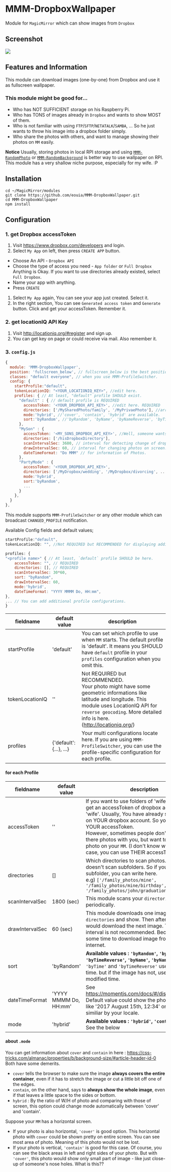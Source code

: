 # MMM-DropboxWallpaper
Module for `MagicMirror` which can show images from `Dropbox`

## Screenshot
![](https://github.com/eouia/MMM-DropboxWallpaper/blob/master/sc.jpg?raw=true)

## Features and Information
This module can download images (one-by-one) from Dropbox and use it as fullscreen wallpaper.

### This module might be good for...
- Who has NOT SUFFICIENT storage on his Raspberry Pi.
- Who has TONS of images already in `Dropbox` and wants to show MOST of them.
- Who is not familiar with using `FTP`/`SFTP`/`NETATALK`/`SAMBA`, ... So he just wants to throw his image into a dropbox folder simply.
- Who share the photos with others, and want to manage showing their photos on `MM` easily.

**Notice**
Usually, storing photos in local RPI storage and using [`MMM-RandomPhoto`](https://github.com/diego-vieira/MMM-RandomPhoto) or [`MMM-RandomBackground`](https://github.com/Ultimatum22/MMM-RandomBackground) is better way to use wallpaper on RPI. <br>
This module has a very shallow niche purpose, especially for my wife. :P 

## Installation
```shell
cd ~/MagicMirror/modules
git clone https://github.com/eouia/MMM-DropboxWallpaper.git
cd MMM-DropboxWallpaper
npm install
```

## Configuration
### 1. get Dropbox accessToken
1. Visit https://www.dropbox.com/developers and login.
1. Select `My App` on left, then press `CREATE APP` button.
  - Choose An API - `Dropbox API`
  - Choose the type of access you need - `App folder` or `Full Dropbox` <br> Anything is Okay. If you want to use directories already existed, select `Full Dropbox`.
  - Name your app with anything.
  - Press `CREATE`
1. Select `My App` again, You can see your app just created. Select it.
1. In the right section, You can see `Generated access token` and `Generate` button. Click and get your accessToken. Remember it.

### 2. get locationIQ API Key
1. Visit http://locationiq.org/#register and sign up.
1. You can get key on page or could receive via mail. Also remember it.

### 3. `config.js`
```javascript
{
  module: 'MMM-DropboxWallpaper',
  position: 'fullscreen_below', // fullscreen_below is the best position.
  classes: "default everyone", // when you use MMM-ProfileSwitcher.
  config: {
    startProfile:"default",
    tokenLocationIQ: "<YOUR_LOCATIONIQ_KEY>", //edit here.
    profiles: { // At least, "default" profile SHOULD exist.
      "default" : { // default profile is REQUIRED
        accessToken: '<YOUR_DROPBOX_API_KEY>', //edit here. REQUIRED
        directories: ['/MySharedPhoto/family', '/MyPrivaePhoto'], //array of directory path which has photos. REQUIRED
        mode:'hybrid', //'cover', 'contain', 'hybrid' are available.
        sort:'byRandom', //'byRandom', 'byName', 'byNameReverse', 'byTime', 'byTimeReverse' are available.
      },
      "MySon" : {
        accessToken: '<MY_SONS_DROPBOX_API_KEY>', //Well, someone wants not to share dropbox itself but wants to display photo. I don't know why...
        directories: ['/hisDropboxDirectory'],
        scanIntervalSec: 3600, // interval for detecting change of dropbox. I don't recommend too short interval.
        drawIntervalSec: 60, // interval for changing photos on screen. I don't also recommend too short interval.
        dateTimeFormat: "Do MMM" // for information of Photos.
      },
      "PartyMode" : {
        accessToken: '<YOUR_DROPBOX_API_KEY>',
        directories: ['/MyDropbox/wedding', '/MyDropbox/divorcing', ...],
        mode:'hybrid',
        sort:'byRandom',
        ...
      }
    },
  }
},

```

This module supports `MMM-ProfileSwitcher` or any other module which can broadcast `CHANGED_PROFILE` notification.

Available Config fields and default values;
```javascript
startProfile:"default",
tokenLocationIQ: "", //Not REQUIRED but RECOMMENDED for displaying additional information of photos.

profiles: {
"<profile name>" { // At least, `default` profile SHOULD be here.
	accessToken: "", // REQUIRED
	directories: [], // REQUIRED
	scanIntervalSec: 30*60,
	sort: "byRandom",
	drawIntervalSec: 60, 
	mode:'hybrid',
	dateTimeFormat: "YYYY MMMM Do, HH:mm",
},
... // You can add additional profile configurations.
}
```

|fieldname |default value |description |
|--- |--- |--- |
|startProfile | 'default' | You can set which profile to use when `MM` starts. The default profile is 'default'. It means you SHOULD have `default` profile in your `profiles` configuration when you omit this. |
|tokenLocationIQ | '' | Not REQUIRED but RECOMMENDED. <br> Your photo might have some geometric informations like latitude and longitude. This module uses LocationIQ API for `reverse geocoding`. More detailed info is here. (http://locationiq.org/) |
|profiles | {'default':{...}, ...} | Your multi configurations locate here. If you are using `MMM-ProfileSwitcher`, you can use the profile-specific configuration for each profile. |

#### for each Profile 
|fieldname |default value |description |
|--- |--- |--- |
|accessToken |'' | If you want to use folders of 'wife', you should get an accessToken of dropbox account of 'wife'. Usually, You have already shared folders on YOUR dropbox account. So you just get YOUR accessToken. <br> However, sometimes people don't want to share there photos with you, but want to display their photo on your `MM`. (I don't know why.) In that case, you can use THEIR accessToken here. |
|directories | [] | Which directories to scan photos. This module doesn't scan subfolders. So if you want to use subfolder, you can write here. <br> e.g) `['/family_photos/mine', '/family_photos/mine/birthday', '/family_photos/john/graduation']`
|scanIntervalSec | 1800 (sec) | This module scans your `directories` periodically. |
|drawIntervalSec | 60 (sec) | This module downloads one image from `directories` and show. Then after this interval it would download the next image. Too short interval is not recommended. Because it needs some time to download image from Dropbox via internet. |
|sort | 'byRandom' | **Available values : `'byRandom'`, `'byTime'`, `'byTimeReverse'`, `'byName'`, `'byNameReverse'`** <br> `'byTime'` and `'byTimeReverse'` use photo taken time. but if the image has not, use server modified time. |
|dateTimeFormat | 'YYYY MMMM Do, HH:mm' | See https://momentjs.com/docs/#/displaying/format/ <br> Default value could show the photo taken time like '2017 August 15th, 12:34' or something similiar by your locale. |
|mode | 'hybrid' | **Available values : `'hybrid'`, `'contain'`, `'cover'`** <br> See the below |


#### about `.mode`
You can get information about `cover` and `contain` in here : https://css-tricks.com/almanac/properties/b/background-size/#article-header-id-0
Both have some demerits.
- `cover` tells the browser to make sure the image **always covers the entire container**, even if it has to stretch the image or cut a little bit off one of the edges. 
- `contain`, on the other hand, says to **always show the whole image**, even if that leaves a little space to the sides or bottom.
- `hybrid` : By the ratio of W/H of photo and comparing with those of screen, this option could change mode automatically between 'cover' and 'contain'. 

Suppose your `MM` has a horizontal screen. 
- If your photo is also horizontal, `'cover'` is good option. This horizontal photo with `cover` could be shown pretty on entire screen. You can see most area of photo. Meaning of this photo would not be lost.<br>
- If your photo is vertical, `'contain'` is good for this case. Of course, you can see the black areas in left and right sides of your photo. But with `'cover'`, this photo would show only small part of image - like just close-up of someone's nose holes. What is this??

